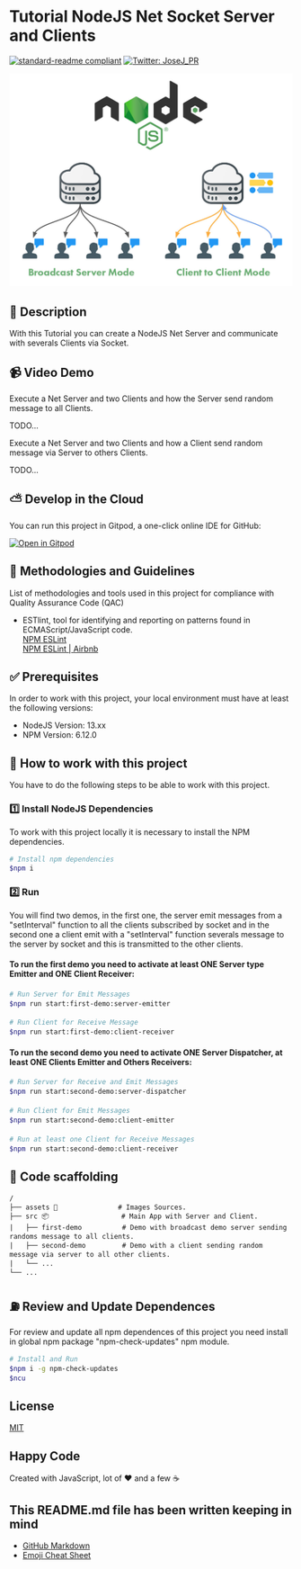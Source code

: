 # Tutorial NodeJS Net Socket Server and Clients

[![standard-readme compliant](https://img.shields.io/badge/readme%20style-standard-brightgreen.svg?style=flat-square)](https://github.com/RichardLitt/standard-readme)
[![Twitter: JoseJ_PR](https://img.shields.io/twitter/url?color=1991DA&label=Twitter%20%40JoseJ_PR&logo=twitter&logoColor=FFFFFF&style=flat-square&url=https%3A%2F%2Ftwitter.com%2FJoseJ_PR)](https://twitter.com/JoseJ_PR)

![Banner](./assets/banner.jpg)

## 🔖 Description

With this Tutorial you can create a NodeJS Net Server and communicate with severals Clients via Socket.

## 📹 Video Demo

Execute a Net Server and two Clients and how the Server send random message to all Clients.

TODO...

Execute a Net Server and two Clients and how a Client send random message via Server to others Clients.

TODO...

## ⛅️ Develop in the Cloud

You can run this project in Gitpod, a one-click online IDE for GitHub:

[![Open in Gitpod](https://gitpod.io/button/open-in-gitpod.svg)](https://gitpod.io/#https://github.com/JoseJPR/tutorial-nodejs-net-socket-server-clients)

## 📌 Methodologies and Guidelines

List of methodologies and tools used in this project for compliance with Quality Assurance Code (QAC)

* ESTlint, tool for identifying and reporting on patterns found in ECMAScript/JavaScript code. \
  [NPM ESLint](https://www.npmjs.com/package/eslint) \
  [NPM ESLint | Airbnb](https://www.npmjs.com/package/eslint-config-airbnb)

## ✅ Prerequisites

In order to work with this project, your local environment must have at least the following versions:

* NodeJS Version: 13.xx
* NPM Version: 6.12.0

## 📐 How to work with this project

You have to do the following steps to be able to work with this project.

### 1️⃣ Install NodeJS Dependencies
To work with this project locally it is necessary to install the NPM dependencies.

```bash
# Install npm dependencies
$npm i
```

### 2️⃣ Run

You will find two demos, in the first one, the server emit messages from a "setInterval" function to all the clients subscribed by socket and in the second one a client emit with a "setInterval" function severals message to the server by socket and this is transmitted to the other clients.

#### To run the first demo you need to activate at least ONE Server type Emitter and ONE Client Receiver:

```bash
# Run Server for Emit Messages
$npm run start:first-demo:server-emitter

# Run Client for Receive Message
$npm run start:first-demo:client-receiver
```

#### To run the second demo you need to activate ONE Server Dispatcher, at least ONE Clients Emitter and Others Receivers:

```bash
# Run Server for Receive and Emit Messages
$npm run start:second-demo:server-dispatcher

# Run Client for Emit Messages
$npm run start:second-demo:client-emitter

# Run at least one Client for Receive Messages
$npm run start:second-demo:client-receiver
```

## 📂 Code scaffolding

```any
/
├── assets 🌈               # Images Sources.
├── src 📦                  # Main App with Server and Client.
|   ├── first-demo          # Demo with broadcast demo server sending randoms message to all clients.
|   ├── second-demo         # Demo with a client sending random message via server to all other clients.
|   └── ...
└── ...
```

## ⛽️ Review and Update Dependences

For review and update all npm dependences of this project you need install in global npm package "npm-check-updates" npm module.

```bash
# Install and Run
$npm i -g npm-check-updates
$ncu
```

## License

[MIT](LICENSE.md)

## Happy Code

Created with JavaScript, lot of ❤️ and a few ☕️

## This README.md file has been written keeping in mind

- [GitHub Markdown](https://guides.github.com/features/mastering-markdown/)
- [Emoji Cheat Sheet](https://www.webfx.com/tools/emoji-cheat-sheet/)